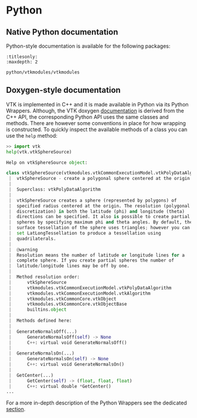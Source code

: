 # Python

## Native Python documentation
Python-style documentation is available for the following packages:

```{toctree}
:titlesonly:
:maxdepth: 2

python/vtkmodules/vtkmodules
```

## Doxygen-style documentation
VTK is implemented in C++ and it is made available in Python via its Python Wrappers.
Although, the VTK doxygen [documentation](http://vtk.org/doc/nightly/html) is derived from the C++ API, the corresponding Python API uses the same classes and methods.
There are however some conventions in place for how wrapping is constructed. To quickly inspect the available methods of a class you can use the `help` method:
```python
>> import vtk
help(vtk.vtkSphereSource)

Help on vtkSphereSource object:

class vtkSphereSource(vtkmodules.vtkCommonExecutionModel.vtkPolyDataAlgorithm)
 |  vtkSphereSource - create a polygonal sphere centered at the origin
 |
 |  Superclass: vtkPolyDataAlgorithm
 |
 |  vtkSphereSource creates a sphere (represented by polygons) of
 |  specified radius centered at the origin. The resolution (polygonal
 |  discretization) in both the latitude (phi) and longitude (theta)
 |  directions can be specified. It also is possible to create partial
 |  spheres by specifying maximum phi and theta angles. By default, the
 |  surface tessellation of the sphere uses triangles; however you can
 |  set LatLongTessellation to produce a tessellation using
 |  quadrilaterals.
 |
 |  @warning
 |  Resolution means the number of latitude or longitude lines for a
 |  complete sphere. If you create partial spheres the number of
 |  latitude/longitude lines may be off by one.
 |
 |  Method resolution order:
 |      vtkSphereSource
 |      vtkmodules.vtkCommonExecutionModel.vtkPolyDataAlgorithm
 |      vtkmodules.vtkCommonExecutionModel.vtkAlgorithm
 |      vtkmodules.vtkCommonCore.vtkObject
 |      vtkmodules.vtkCommonCore.vtkObjectBase
 |      builtins.object
 |
 |  Methods defined here:
 |
 |  GenerateNormalsOff(...)
 |      GenerateNormalsOff(self) -> None
 |      C++: virtual void GenerateNormalsOff()
 |
 |  GenerateNormalsOn(...)
 |      GenerateNormalsOn(self) -> None
 |      C++: virtual void GenerateNormalsOn()
 |
 |  GetCenter(...)
 |      GetCenter(self) -> (float, float, float)
 |      C++: virtual double *GetCenter()
...
```


For a more in-depth description of the Python Wrappers see the dedicated [section](../advanced/PythonWrappers.md).
